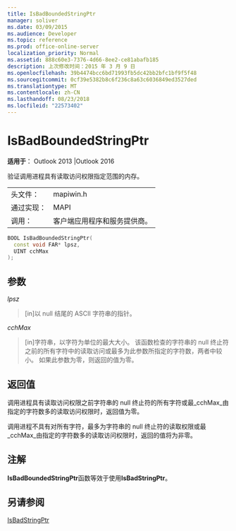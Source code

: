 ```yaml
---
title: IsBadBoundedStringPtr
manager: soliver
ms.date: 03/09/2015
ms.audience: Developer
ms.topic: reference
ms.prod: office-online-server
localization_priority: Normal
ms.assetid: 888c60e3-7376-4d66-8ee2-ce81abafb185
description: 上次修改时间：2015 年 3 月 9 日
ms.openlocfilehash: 39b4474bcc6bd71993fb5dc42bb2bfc1bf9f5f48
ms.sourcegitcommit: 0cf39e5382b8c6f236c8a63c6036849ed3527ded
ms.translationtype: MT
ms.contentlocale: zh-CN
ms.lasthandoff: 08/23/2018
ms.locfileid: "22573402"
---
```

# <a name="isbadboundedstringptr"></a>IsBadBoundedStringPtr

  
  
**适用于**： Outlook 2013 |Outlook 2016 
  
验证调用进程具有读取访问权限指定范围的内存。
  
|||
|:-----|:-----|
|头文件：  <br/> |mapiwin.h  <br/> |
|通过实现：  <br/> |MAPI  <br/> |
|调用：  <br/> |客户端应用程序和服务提供商。  <br/> |
   
```cpp
BOOL IsBadBoundedStringPtr(
  const void FAR* lpsz,
  UINT cchMax
);
```

## <a name="parameters"></a>参数

 _lpsz_
  
> [in]以 null 结尾的 ASCII 字符串的指针。
    
 _cchMax_
  
> [in]字符串，以字符为单位的最大大小。 该函数检查的字符串的 null 终止符之前的所有字符中的读取访问或最多为此参数所指定的字符数，两者中较小。 如果此参数为零，则返回的值为零。
    
## <a name="return-value"></a>返回值

调用进程具有读取访问权限之前字符串的 null 终止符的所有字符或最_cchMax_由指定的字符数多的读取访问权限时，返回值为零。
  
调用进程不具有对所有字符，最多为字符串的 null 终止符的读取权限或最_cchMax_由指定的字符数多的读取访问权限时，返回的值将为非零。
  
## <a name="remarks"></a>注解

**IsBadBoundedStringPtr**函数等效于使用**IsBadStringPtr**。
  
## <a name="see-also"></a>另请参阅



[IsBadStringPtr](http://msdn.microsoft.com/en-us/library/windows/desktop/aa366714%28v=vs.85%29.aspx)

